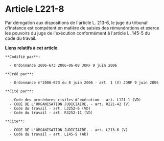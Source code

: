 # Article L221-8

Par dérogation aux dispositions de l'article L. 213-6, le juge du tribunal d'instance est compétent en matière de saisies des
rémunérations et exerce les pouvoirs du juge de l'exécution conformément à l'article L. 145-5 du code du travail.

**Liens relatifs à cet article**

	**Codifié par**:

	  - Ordonnance 2006-673 2006-06-08 JORF 9 juin 2006

	**Créé par**:

	  - Ordonnance n°2006-673 du 8 juin 2006 - art. 1 (V) JORF 9 juin 2006

	**Cité par**:

	  - Code des procédures civiles d'exécution - art. L121-1 (VD)
	  - CODE DE L'ORGANISATION JUDICIAIRE. - art. R221-42 (V)
	  - Code du travail - art. L3252-6 (VD)
	  - Code du travail - art. R3252-11 (VD)

	**Cite**:

	  - CODE DE L'ORGANISATION JUDICIAIRE. - art. L213-6 (V)
	  - Code du travail - art. L145-5 (Ab)
